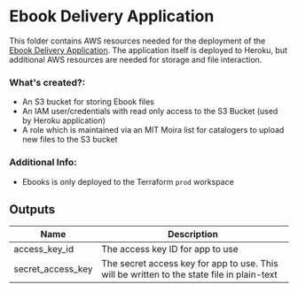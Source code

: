 # Ebook Delivery Application

This folder contains AWS resources needed for the deployment of the [Ebook Delivery Application](https://github.com/MITLibraries/ebooks). The application itself is deployed to Heroku, but additional AWS resources are needed for storage and file interaction.

### What's created?:
* An S3 bucket for storing Ebook files
* An IAM user/credentials with read only access to the S3 Bucket (used by Heroku application)
* A role which is maintained via an MIT Moira list for catalogers to upload new files to the S3 bucket

### Additional Info:
* Ebooks is only deployed to the Terraform `prod` workspace


## Outputs

| Name | Description |
|------|-------------|
| access\_key\_id | The access key ID for app to use |
| secret\_access\_key | The secret access key for app to use. This will be written to the state file in plain-text |
